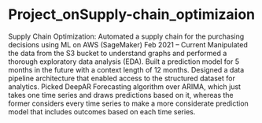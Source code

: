 # Project_onSupply-chain_optimizaion
Supply Chain Optimization: Automated a supply chain for the purchasing decisions using ML on AWS (SageMaker)         Feb 2021 – Current Manipulated the data from the S3 bucket to understand graphs and performed a thorough exploratory data analysis (EDA). Built a prediction model for 5 months in the future with a context length of 12 months. Designed a data pipeline architecture that enabled access to the structured dataset for analytics. Picked DeepAR Forecasting algorithm over ARIMA, which just takes one time series and draws predictions based on it, whereas the former considers every time series to make a more considerate prediction model that includes outcomes based on each time series.
